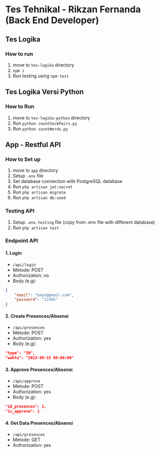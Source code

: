 # Tes Tehnikal - Rikzan Fernanda (Back End Developer)

## Tes Logika
### How to run
1. move to ```tes-logika``` directory
2. ```npm i```
3. Run testing using ```npm test```

## Tes Logika Versi Python
### How to Run
1. move to ```tes-logika-python``` directory
2. Run ```python countSockPairs.py```
3. Run ```python countWords.py```

## App - Restful API
### How to Set up
1. move to ```app``` directory
2. Setup ```.env``` file
3. Set database connection with PostgreSQL database
4. Run ```php artisan jwt:secret```
5. Run ```php artisan migrate```
6. Run ```php artisan db:seed```

### Testing API
1. Setup ```.env.testing``` file (copy from .env file with different database)
2. Run ```php artisan test```

### Endpoint API
#### 1. Login
- ```/api/login```
- Metode: POST
- Authorization: no
- Body (e.g):
```json
{
    "email": "bayu@gmail.com",
    "password": "12345"
}
```

#### 2. Create Presences/Absensi
- ```/api/presences```
- Metode: POST
- Authorization: yes
- Body (e.g):
```json
"type": "IN",
"waktu": "2023-09-15 08:00:00"
```
#### 3. Approve Presences/Absensi
- ```/api/approve```
- Metode: POST
- Authorization: yes
- Body (e.g):
```json
"id_presences": 1,
"is_approve": 1
```

#### 4. Get Data Presences/Absensi
- ```/api/presences```
- Metode: GET
- Authorization: yes
